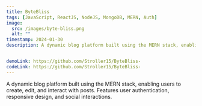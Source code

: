 ```yaml
---
title: ByteBliss
tags: [JavaScript, ReactJS, NodeJS, MongoDB, MERN, Auth]
image:
  src: /images/byte-bliss.png
  alt: ""
timestamp: 2024-01-30
description: A dynamic blog platform built using the MERN stack, enabling users to create, edit, and interact with posts. Features user authentication, responsive design, and social interactions.


demoLink: https://github.com/Stroller15/ByteBliss-
codeLink: https://github.com/Stroller15/ByteBliss-
---
```

A dynamic blog platform built using the MERN stack, enabling users to create, edit, and interact with posts. Features user authentication, responsive design, and social interactions.




